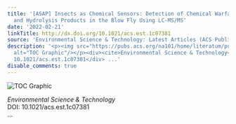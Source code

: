 ```yaml
---
title: '[ASAP] Insects as Chemical Sensors: Detection of Chemical Warfare Agent Simulants
  and Hydrolysis Products in the Blow Fly Using LC-MS/MS'
date: '2022-02-21'
linkTitle: http://dx.doi.org/10.1021/acs.est.1c07381
source: 'Environmental Science & Technology: Latest Articles (ACS Publications)'
description: '<p><img src="https://pubs.acs.org/na101/home/literatum/publisher/achs/journals/content/esthag/0/esthag.ahead-of-print/acs.est.1c07381/20220221/images/medium/es1c07381_0005.gif"
  alt="TOC Graphic"/></p><div><cite>Environmental Science & Technology</cite></div><div>DOI:
  10.1021/acs.est.1c07381</div> ...'
disable_comments: true
---
```

<p><img src="https://pubs.acs.org/na101/home/literatum/publisher/achs/journals/content/esthag/0/esthag.ahead-of-print/acs.est.1c07381/20220221/images/medium/es1c07381_0005.gif" alt="TOC Graphic"/></p><div><cite>Environmental Science & Technology</cite></div><div>DOI: 10.1021/acs.est.1c07381</div> ...